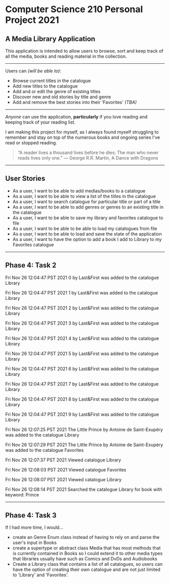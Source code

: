 # Computer Science 210 Personal Project 2021

## A Media Library Application 

This application is intended to allow users to browse, sort and keep track of
all the media, books and reading material in the collection.

_________________

Users can *(will be able to)*:
- Browse current titles in the catalogue
- Add new titles to the catalogue
- Add and or edit the genre of existing titles
- Discover new and old stories by title and genre
- Add and remove the best stories into their 'Favorites' *(TBA)*

_________________
*Anyone* can use the application, **particularly** if you love reading and keeping track of 
your reading list.

I am making this project for myself, as I always found myself struggling to 
remember and stay on top of the numerous books and ongoing series I've read or stopped reading.

 >“A reader lives a thousand lives before he dies; The man who never reads lives only one.”
― George R.R. Martin, A Dance with Dragons

_________________

## User Stories

- As a user, I want to be able to add medias/books to a catalogue
- As a user, I want to be able to view a list of the titles in the catalogue
- As a user, I want to search catalogue for particular title or part of a title
- As a user, I want to be able to add genres or genres to an existing title in the catalogue
- As a user, I want to be able to save my library and favorites catalogue to file 
- As a user, I want to be able to be able to load my catalogues from file 
- As a user, I want to be able to load and save the state of the application
- As a user, I want to have the option to add a book I add to Library to my Favorites catalogue

_________________

## Phase 4: Task 2
Fri Nov 26 12:04:47 PST 2021
0 by Last&First was added to the catalogue Library

Fri Nov 26 12:04:47 PST 2021
1 by Last&First was added to the catalogue Library

Fri Nov 26 12:04:47 PST 2021
2 by Last&First was added to the catalogue Library

Fri Nov 26 12:04:47 PST 2021
3 by Last&First was added to the catalogue Library

Fri Nov 26 12:04:47 PST 2021
4 by Last&First was added to the catalogue Library

Fri Nov 26 12:04:47 PST 2021
5 by Last&First was added to the catalogue Library

Fri Nov 26 12:04:47 PST 2021
6 by Last&First was added to the catalogue Library

Fri Nov 26 12:04:47 PST 2021
7 by Last&First was added to the catalogue Library

Fri Nov 26 12:04:47 PST 2021
8 by Last&First was added to the catalogue Library

Fri Nov 26 12:04:47 PST 2021
9 by Last&First was added to the catalogue Library

Fri Nov 26 12:07:25 PST 2021
The Little Prince  by Antoine de Saint-Exupéry was added to the catalogue Library

Fri Nov 26 12:07:29 PST 2021
The Little Prince  by Antoine de Saint-Exupéry was added to the catalogue Favorites

Fri Nov 26 12:07:37 PST 2021
Viewed catalogue Library

Fri Nov 26 12:08:03 PST 2021
Viewed catalogue Favorites

Fri Nov 26 12:08:07 PST 2021
Viewed catalogue Library

Fri Nov 26 12:08:14 PST 2021
Searched the catalogue Library for book with keyword: Prince

_________________

## Phase 4: Task 3
If I had more time, I would...
- create an Genre Enum class instead of having to rely on and parse the user's input in Books
- create a supertype or abstract class Media that has most methods that is currently contained in Books so I could
extend it to other media types that libraries usually have such as Comics and DvDs and Audiobooks
- Create a Library class that contains a list of all catalogues, so users can have the option of creating 
their own catalogue and are not just limited to 'Library' and 'Favorites'.
